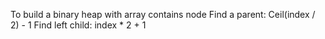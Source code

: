 To build a binary heap with array contains node
Find a parent: Ceil(index / 2) - 1
Find left child: index * 2 + 1